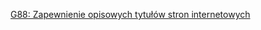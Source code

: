 [G88: Zapewnienie opisowych tytułów stron internetowych](https://www.w3.org/TR/WCAG20-TECHS/G88.html)